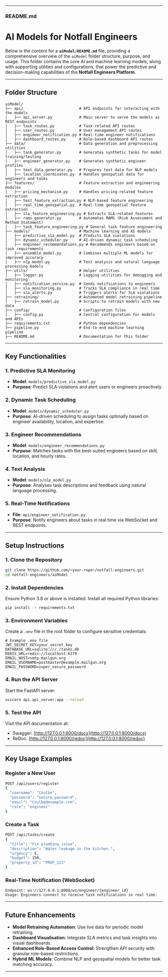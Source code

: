 
---

### **README.md**

# **AI Models for Notfall Engineers**

Below is the content for a **`aiModel/README.md`** file, providing a comprehensive overview of the `aiModel` folder structure, purpose, and usage. This folder contains the core AI and machine learning models, along with supporting utilities and configurations, that power the predictive and decision-making capabilities of the **Notfall Engineers Platform**.

---

## **Folder Structure**

```plaintext
aiModel/
├── api/                         # API endpoints for interacting with the models
│   ├── api_server.py            # Main server to serve the models as REST endpoints
│   ├── task_routes.py           # Task-related API routes
│   ├── user_routes.py           # User management API routes
│   ├── engineer_notification.py # Real-time engineer notifications
│   ├── dashboard_routes.py      # Role-based dashboard API routes
├── data/                        # Data generation and preprocessing utilities
│   ├── task_generator.py        # Generates synthetic tasks for model training/testing
│   ├── engineer_generator.py    # Generates synthetic engineer profiles
│   ├── text_data_generator.py   # Prepares text data for NLP models
│   ├── location_coordinates.py  # Handles geospatial data for engineers and tasks
├── features/                    # Feature extraction and engineering modules
│   ├── pricing_mechanism.py     # Handles pricing-related feature extraction
│   ├── text_feature_extraction.py # NLP-based feature engineering
│   ├── real_time_geospatial.py  # Real-time geospatial feature extraction
│   ├── sla_feature_engineering.py # Extracts SLA-related features
│   ├── rams_generator.py        # Automates RAMS (Risk Assessment and Method Statement)
│   ├── task_feature_engineering.py # General task feature engineering
├── models/                      # Machine learning and AI models
│   ├── predictive_sla_model.py  # Predicts SLA violations
│   ├── dynamic_scheduler.py     # AI-driven dynamic task scheduling
│   ├── engineer_recommendations.py # Recommends engineers based on task requirements
│   ├── ensemble_model.py        # Combines multiple ML models for improved accuracy
│   ├── nlp_model.py             # Text analysis and natural language processing models
├── utils/                       # Helper utilities
│   ├── logger.py                # Logging utilities for debugging and monitoring
│   ├── notification_service.py  # Sends notifications to engineers
│   ├── sla_monitoring.py        # Tracks SLA compliance in real time
│   ├── sla_alerts.py            # Triggers alerts for SLA violations
├── retraining/                  # Automated model retraining pipeline
│   ├── retrain_model.py         # Scripts to retrain models with new data
├── config/                      # Configuration files
│   ├── config.py                # Central configuration for models and APIs
├── requirements.txt             # Python dependencies
├── pipeline.py                  # End-to-end machine learning pipeline
├── README.md                    # Documentation for this folder
```

---

## **Key Functionalities**

### **1. Predictive SLA Monitoring**
- **Model**: `models/predictive_sla_model.py`
- **Purpose**: Predict SLA violations and alert users or engineers proactively.

### **2. Dynamic Task Scheduling**
- **Model**: `models/dynamic_scheduler.py`
- **Purpose**: AI-driven scheduling to assign tasks optimally based on engineer availability, location, and expertise.

### **3. Engineer Recommendations**
- **Model**: `models/engineer_recommendations.py`
- **Purpose**: Matches tasks with the best-suited engineers based on skill, location, and hourly rates.

### **4. Text Analysis**
- **Model**: `models/nlp_model.py`
- **Purpose**: Analyses task descriptions and feedback using natural language processing.

### **5. Real-Time Notifications**
- **File**: `api/engineer_notification.py`
- **Purpose**: Notify engineers about tasks in real time via WebSocket and REST endpoints.

---

## **Setup Instructions**

### **1. Clone the Repository**
```bash
git clone https://github.com/<your-repo>/notfall-engineers.git
cd notfall-engineers/aiModel
```

### **2. Install Dependencies**
Ensure Python 3.8 or above is installed. Install all required Python libraries:
```bash
pip install -r requirements.txt
```

### **3. Environment Variables**
Create a `.env` file in the root folder to configure sensitive credentials:
```plaintext
# Example .env file
JWT_SECRET_KEY=your_secret_key
DATABASE_URL=sqlite:///./tasks.db
REDIS_URL=redis://localhost:6379
EMAIL_HOST=smtp.mailgun.org
EMAIL_USERNAME=postmaster@example.mailgun.org
EMAIL_PASSWORD=super_secure_password
```

### **4. Run the API Server**
Start the FastAPI server:
```bash
uvicorn api.api_server:app --reload
```

### **5. Test the API**
Visit the API documentation at:
- Swagger: [http://127.0.0.1:8000/docs](http://127.0.0.1:8000/docs)
- ReDoc: [http://127.0.0.1:8000/redoc](http://127.0.0.1:8000/redoc)

---

## **Key Usage Examples**

### **Register a New User**
```bash
POST /api/users/register
{
  "username": "Coulbe",
  "password": "secure_password",
  "email": "Coulbe@example.com",
  "role": "engineer"
}
```

### **Create a Task**
```bash
POST /api/tasks/create
{
  "title": "Fix plumbing issue",
  "description": "Water leakage in the kitchen.",
  "urgency": 5,
  "budget": 150,
  "property_id": "PROP_123"
}
```

### **Real-Time Notification (WebSocket)**
```plaintext
Endpoint: ws://127.0.0.1:8000/ws/engineer/{engineer_id}
Usage: Engineers connect to receive task notifications in real time.
```

---

## **Future Enhancements**
- **Model Retraining Automation**: Use live data for periodic model retraining.
- **Dashboard Visualisation**: Integrate SLA metrics and task insights into visual dashboards.
- **Enhanced Role-Based Access Control**: Strengthen API security with granular role-based restrictions.
- **Hybrid ML Models**: Combine NLP and geospatial models for better task matching accuracy.

---

